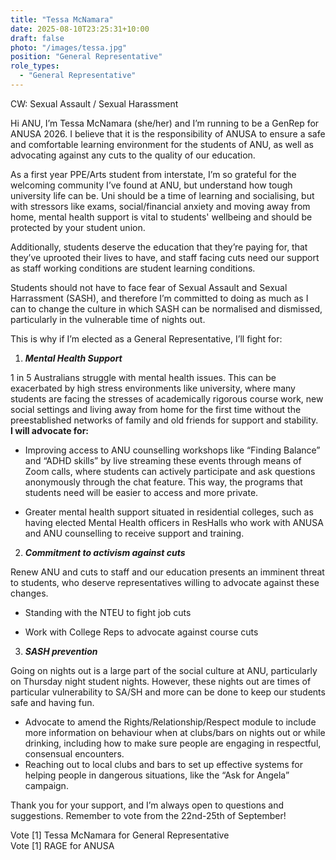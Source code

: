 ```yaml
---
title: "Tessa McNamara"
date: 2025-08-10T23:25:31+10:00
draft: false
photo: "/images/tessa.jpg"
position: "General Representative"
role_types:
  - "General Representative"
---
```


CW: Sexual Assault / Sexual Harassment 

Hi ANU, I’m Tessa McNamara (she/her) and I’m running to be a GenRep for ANUSA 2026\. I believe that it is the responsibility of ANUSA to ensure a safe and comfortable learning environment for the students of ANU, as well as advocating against any cuts to the quality of our education. 

As a first year PPE/Arts student from interstate, I’m so grateful for the welcoming community I’ve found at ANU, but understand how tough university life can be. Uni should be a time of learning and socialising, but with stressors like exams, social/financial anxiety and moving away from home, mental health support is vital to students' wellbeing and should be protected by your student union. 

Additionally, students deserve the education that they’re paying for, that they’ve uprooted their lives to have, and staff facing cuts need our support as staff working conditions are student learning conditions.

Students should not have to face fear of Sexual Assault and Sexual Harrassment (SASH), and therefore I’m committed to doing as much as I can to change the culture in which SASH can be normalised and dismissed, particularly in the vulnerable time of nights out.  

This is why if I’m elected as a General Representative, I’ll fight for:

1. ***Mental Health Support***

1 in 5 Australians struggle with mental health issues. This can be exacerbated by high stress environments like university, where many students are facing the stresses of academically rigorous course work, new social settings and living away from home for the first time without the preestablished networks of family and old friends for support and stability.   
**I will advocate for:**

- Improving access to ANU counselling workshops like “Finding Balance” and “ADHD skills” by live streaming these events through means of Zoom calls, where students can actively participate and ask questions anonymously through the chat feature. This way, the programs that students need will be easier to access and more private. 

- Greater mental health support situated in residential colleges, such as having elected Mental Health officers in ResHalls who work with ANUSA and ANU counselling to receive support and training.

2. ***Commitment to activism against cuts***  
   

Renew ANU and cuts to staff and our education presents an imminent threat to students, who deserve representatives willing to advocate against these changes. 

- Standing with the NTEU to fight job cuts

- Work with College Reps to advocate against course cuts  
    
    
3. ***SASH prevention*** 

Going on nights out is a large part of the social culture at ANU, particularly on Thursday night student nights. However, these nights out are times of particular vulnerability to SA/SH and more can be done to keep our students safe and having fun. 

- Advocate to amend the Rights/Relationship/Respect module to include more information on behaviour when at clubs/bars on nights out or while drinking, including how to make sure people are engaging in respectful, consensual encounters.  
- Reaching out to local clubs and bars to set up effective systems for helping people in dangerous situations, like the “Ask for Angela” campaign. 

Thank you for your support, and I’m always open to questions and suggestions. Remember to vote from the 22nd-25th of September\!

Vote \[1\] Tessa McNamara for General Representative  
Vote \[1\] RAGE for ANUSA
